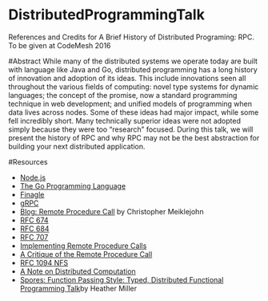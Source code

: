 # DistributedProgrammingTalk
References and Credits for A Brief History of Distributed Programing: RPC.  To be given at CodeMesh 2016

#Abstract
While many of the distributed systems we operate today are built with language like Java and Go, distributed programming has a long history of innovation and adoption of its ideas. This include innovations seen all throughout the various fields of computing: novel type systems for dynamic languages; the concept of the promise, now a standard programming technique in web development;  and unified models of programming when data lives across nodes. Some of these ideas had major impact, while some fell incredibly short. Many technically superior ideas were not adopted simply because they were too “research” focused.
During this talk, we will present the history of RPC and why RPC may not be the best abstraction for building your next distributed application.

#Resources
* [Node.js](https://nodejs.org/en/about/)
* [The Go Programming Language](https://golang.org/)
* [Finagle](https://twitter.github.io/finagle/)
* [gRPC](http://www.grpc.io/)
* [Blog: Remote Procedure Call](https://christophermeiklejohn.com/pl/2016/04/12/rpc.html) by Christopher Meiklejohn
* [RFC 674](https://tools.ietf.org/html/rfc674)
* [RFC 684](https://tools.ietf.org/html/rfc684)
* [RFC 707](https://tools.ietf.org/html/rfc707)
* [Implementing Remote Procedure Calls](http://www.cs.virginia.edu/~zaher/classes/CS656/birrel.pdf)
* [A Critique of the Remote Procedure Call](http://www.cs.vu.nl/~ast/Publications/Papers/euteco-1988.pdf)
* [RFC 1094 NFS](https://tools.ietf.org/html/rfc1094)
* [A Note on Distributed Computation](http://citeseerx.ist.psu.edu/viewdoc/download?doi=10.1.1.41.7628&rep=rep1&type=pdf)
* [Spores: Function Passing Style: Typed, Distributed Functional Programming Talk](https://www.youtube.com/watch?v=coX9RKH4rOs)by Heather Miller
